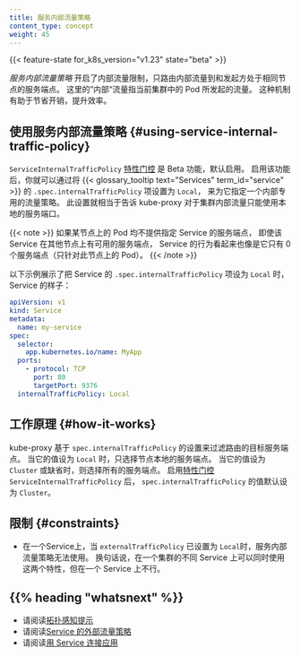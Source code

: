 ```yaml
---
title: 服务内部流量策略
content_type: concept
weight: 45
---
```

<!--
---
reviewers:
- maplain
title: Service Internal Traffic Policy
content_type: concept
weight: 45
---
-->

<!-- overview -->

{{< feature-state for_k8s_version="v1.23" state="beta" >}}

<!--
_Service Internal Traffic Policy_ enables internal traffic restrictions to only route
internal traffic to endpoints within the node the traffic originated from. The
"internal" traffic here refers to traffic originated from Pods in the current
cluster. This can help to reduce costs and improve performance.
-->
_服务内部流量策略_ 开启了内部流量限制，只路由内部流量到和发起方处于相同节点的服务端点。
这里的”内部“流量指当前集群中的 Pod 所发起的流量。
这种机制有助于节省开销，提升效率。

<!-- body -->

<!--
## Using Service Internal Traffic Policy
-->
## 使用服务内部流量策略 {#using-service-internal-traffic-policy}

<!--
The `ServiceInternalTrafficPolicy` [feature gate](/docs/reference/command-line-tools-reference/feature-gates/)
is a Beta feature and enabled by default.
When the feature is enabled, you can enable the internal-only traffic policy for a
{{< glossary_tooltip text="Services" term_id="service" >}}, by setting its
`.spec.internalTrafficPolicy` to `Local`.
This tells kube-proxy to only use node local endpoints for cluster internal traffic.
-->
`ServiceInternalTrafficPolicy`
[特性门控](/zh-cn/docs/reference/command-line-tools-reference/feature-gates/) 是 Beta 功能，默认启用。
启用该功能后，你就可以通过将 {{< glossary_tooltip text="Services" term_id="service" >}} 的
`.spec.internalTrafficPolicy` 项设置为 `Local`，
来为它指定一个内部专用的流量策略。
此设置就相当于告诉 kube-proxy 对于集群内部流量只能使用本地的服务端口。

<!--
For pods on nodes with no endpoints for a given Service, the Service
behaves as if it has zero endpoints (for Pods on this node) even if the service
does have endpoints on other nodes.
-->
{{< note >}}
如果某节点上的 Pod 均不提供指定 Service 的服务端点，
即使该 Service 在其他节点上有可用的服务端点，
Service 的行为看起来也像是它只有 0 个服务端点（只针对此节点上的 Pod）。
{{< /note >}}

<!--
The following example shows what a Service looks like when you set
`.spec.internalTrafficPolicy` to `Local`:
-->
以下示例展示了把 Service 的 `.spec.internalTrafficPolicy` 项设为 `Local` 时，
Service 的样子：


```yaml
apiVersion: v1
kind: Service
metadata:
  name: my-service
spec:
  selector:
    app.kubernetes.io/name: MyApp
  ports:
    - protocol: TCP
      port: 80
      targetPort: 9376
  internalTrafficPolicy: Local
```

<!--
## How it works
-->
## 工作原理 {#how-it-works}

<!--
The kube-proxy filters the endpoints it routes to based on the
`spec.internalTrafficPolicy` setting. When it's set to `Local`, only node local
endpoints are considered. When it's `Cluster` or missing, all endpoints are
considered.
When the [feature gate](/docs/reference/command-line-tools-reference/feature-gates/)
`ServiceInternalTrafficPolicy` is enabled, `spec.internalTrafficPolicy` defaults to "Cluster".
-->
kube-proxy 基于 `spec.internalTrafficPolicy` 的设置来过滤路由的目标服务端点。
当它的值设为 `Local` 时，只选择节点本地的服务端点。
当它的值设为 `Cluster` 或缺省时，则选择所有的服务端点。
启用[特性门控](/zh-cn/docs/reference/command-line-tools-reference/feature-gates/)
`ServiceInternalTrafficPolicy` 后，
`spec.internalTrafficPolicy` 的值默认设为 `Cluster`。

<!--
## Constraints
-->
## 限制 {#constraints}

<!--
* Service Internal Traffic Policy is not used when `externalTrafficPolicy` is set
  to `Local` on a Service. It is possible to use both features in the same cluster
  on different Services, just not on the same Service.
-->
* 在一个Service上，当 `externalTrafficPolicy` 已设置为 `Local`时，服务内部流量策略无法使用。
  换句话说，在一个集群的不同 Service 上可以同时使用这两个特性，但在一个 Service 上不行。

## {{% heading "whatsnext" %}}

<!--
* Read about [Topology Aware Hints](/docs/concepts/services-networking/topology-aware-hints)
* Read about [Service External Traffic Policy](/docs/tasks/access-application-cluster/create-external-load-balancer/#preserving-the-client-source-ip)
* Read [Connecting Applications with Services](/docs/concepts/services-networking/connect-applications-service/)
-->
* 请阅读[拓扑感知提示](/zh-cn/docs/concepts/services-networking/topology-aware-hints)
* 请阅读[Service 的外部流量策略](/zh-cn/docs/tasks/access-application-cluster/create-external-load-balancer/#preserving-the-client-source-ip)
* 请阅读[用 Service 连接应用](/zh-cn/docs/concepts/services-networking/connect-applications-service/)
